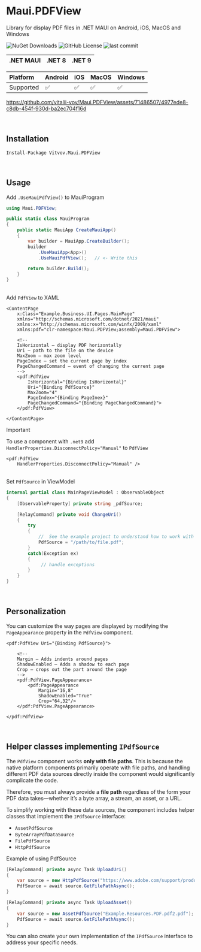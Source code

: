 # Maui.PDFView
Library for display PDF files in .NET MAUI on Android, iOS, MacOS and Windows

![NuGet Downloads](https://img.shields.io/nuget/dt/Vitvov.Maui.PDFView?style=for-the-badge)
![GitHub License](https://img.shields.io/github/license/vitalii-vov/Maui.PDFView?style=for-the-badge)
![last commit](https://img.shields.io/github/last-commit/vitalii-vov/Maui.PDFView?style=for-the-badge)

| .NET MAUI | .NET 8   | .NET 9   |
| :-------- | :------- | :------- |

| Platform  | Android | iOS | MacOS | Windows |
| :-------- | :-----  | :-- | :---- | :------ |
| Supported | ✅      | ✅   | ✅    | ✅      |

https://github.com/vitalii-vov/Maui.PDFView/assets/71486507/4977ede8-c8db-454f-930d-ba2ec704f16d


&nbsp;<br>
## Installation
```
Install-Package Vitvov.Maui.PDFView
```

&nbsp;<br>
## Usage
Add `.UseMauiPdfView()` to MauiProgram
```C#
using Maui.PDFView;

public static class MauiProgram
{
    public static MauiApp CreateMauiApp()
    {
        var builder = MauiApp.CreateBuilder();
        builder
            .UseMauiApp<App>()
            .UseMauiPdfView();   // <- Write this

        return builder.Build();
    }
}
```

&nbsp;<br>
Add `PdfView` to XAML
```xaml
<ContentPage
    x:Class="Example.Business.UI.Pages.MainPage"
    xmlns="http://schemas.microsoft.com/dotnet/2021/maui"
    xmlns:x="http://schemas.microsoft.com/winfx/2009/xaml"
    xmlns:pdf="clr-namespace:Maui.PDFView;assembly=Maui.PDFView">

    <!--
    IsHorizontal — display PDF horizontally
    Uri — path to the file on the device
    MaxZoom — max zoom level
    PageIndex — set the current page by index
    PageChangedCommand — event of changing the current page
    -->
    <pdf:PdfView
        IsHorizontal="{Binding IsHorizontal}"
        Uri="{Binding PdfSource}"
        MaxZoom="4"
        PageIndex="{Binding PageInex}"
        PageChangedCommand="{Binding PageChangedCommand}">
    </pdf:PdfView>

</ContentPage>
```

> [!IMPORTANT]
> To use a component with `.net9` add `HandlerProperties.DisconnectPolicy="Manual"` to `PdfView`
> ```XAML
> <pdf:PdfView
>     HandlerProperties.DisconnectPolicy="Manual" />
> ```

&nbsp;<br>
Set `PdfSource` in ViewModel
```C#
internal partial class MainPageViewModel : ObservableObject
{
    [ObservableProperty] private string _pdfSource;

    [RelayCommand] private void ChangeUri()
    {
        try 
        {
            //  See the example project to understand how to work with paths.
            PdfSource = "/path/to/file.pdf";
        }
        catch(Exception ex)
        {
             // handle exceptions
        }
    }
}
```

&nbsp;<br>
## Personalization
You can customize the way pages are displayed by modifying the `PageAppearance` property in the `PdfView` component.
```xaml
<pdf:PdfView Uri="{Binding PdfSource}">

    <!--
    Margin — Adds indents around pages
    ShadowEnabled — Adds a shadow to each page
    Crop — crops out the part around the page
    -->
    <pdf:PdfView.PageAppearance>
        <pdf:PageAppearance 
            Margin="16,8" 
            ShadowEnabled="True"
            Crop="64,32"/>
    </pdf:PdfView.PageAppearance>

</pdf:PdfView>
```

&nbsp;<br>
## Helper classes implementing `IPdfSource`
The `PdfView` component works **only with file paths**. This is because the native platform components primarily operate with file paths, and handling different PDF data sources directly inside the component would significantly complicate the code.

Therefore, you must always provide a **file path** regardless of the form your PDF data takes—whether it’s a byte array, a stream, an asset, or a URL.

To simplify working with these data sources, the component includes helper classes that implement the `IPdfSource` interface:

- `AssetPdfSource`
- `ByteArrayPdfDataSource`
- `FilePdfSource`
- `HttpPdfSource`

Example of using PdfSource
```C#
[RelayCommand] private async Task UploadUri()
{      
    var source = new HttpPdfSource("https://www.adobe.com/support/products/enterprise/knowledgecenter/media/c4611_sample_explain.pdf");
    PdfSource = await source.GetFilePathAsync();
}

[RelayCommand] private async Task UploadAsset()
{
    var source = new AssetPdfSource("Example.Resources.PDF.pdf2.pdf");
    PdfSource = await source.GetFilePathAsync();
}
```

You can also create your own implementation of the `IPdfSource` interface to address your specific needs.
